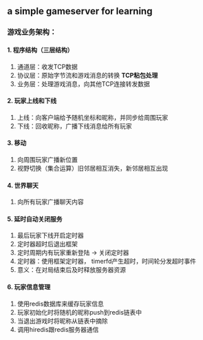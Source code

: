 ## a simple gameserver for learning

### 游戏业务架构：

#### 1. 程序结构（三层结构）
1. 通道层：收发TCP数据
2. 协议层：原始字节流和游戏消息的转换 **TCP粘包处理**
3. 业务层：处理游戏消息，向其他TCP连接转发数据

#### 2. 玩家上线和下线
1. 上线：向客户端给予随机坐标和昵称，并同步给周围玩家
2. 下线：回收昵称，广播下线消息给所有玩家

#### 3. 移动
1. 向周围玩家广播新位置
2. 视野切换（集合运算）旧邻居相互消失，新邻居相互出现

#### 4. 世界聊天
1. 向所有玩家广播聊天内容

#### 5. 延时自动关闭服务
1. 最后玩家下线开启定时器
2. 定时器超时后退出框架
3. 定时周期内有玩家重新登陆 -> 关闭定时器
4. 定时器：使用框架定时器， timerfd产生超时，时间轮分发超时事件
5. 意义：在对局结束后及时释放服务器资源

#### 6. 玩家信息管理
1. 使用redis数据库来缓存玩家信息
2. 玩家初始化时将随机的昵称push到redis链表中
3. 当退出游戏时将昵称从链表中摘除
4. 调用hiredis跟redis服务器通信
